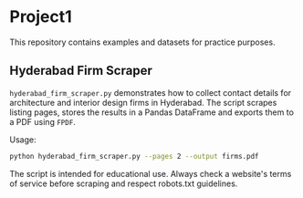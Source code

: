 # Project1

This repository contains examples and datasets for practice purposes.

## Hyderabad Firm Scraper

`hyderabad_firm_scraper.py` demonstrates how to collect contact details for
architecture and interior design firms in Hyderabad. The script scrapes listing
pages, stores the results in a Pandas DataFrame and exports them to a PDF using
`FPDF`.

Usage:

```bash
python hyderabad_firm_scraper.py --pages 2 --output firms.pdf
```

The script is intended for educational use. Always check a website's terms of
service before scraping and respect robots.txt guidelines.
